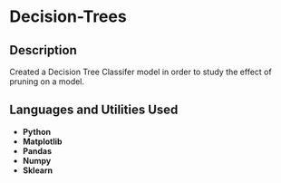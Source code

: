 # Decision-Trees

<h2>Description</h2>
Created a Decision Tree Classifer model in order to study the effect of pruning on a model.<br />

<h2>Languages and Utilities Used</h2>

- <b>Python</b>
- <b>Matplotlib</b>
- <b>Pandas</b>
- <b>Numpy</b>
- <b>Sklearn</b>
